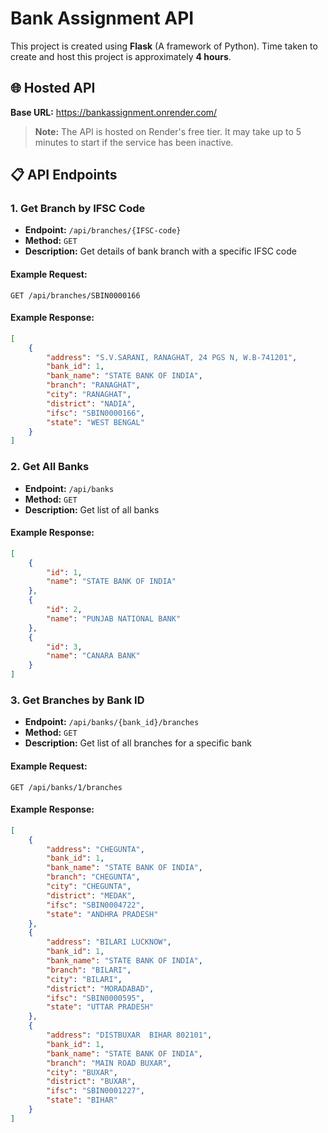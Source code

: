 # Bank Assignment API

This project is created using **Flask** (A framework of Python). Time taken to create and host this project is approximately **4 hours**.

## 🌐 Hosted API
**Base URL:** https://bankassignment.onrender.com/

> **Note:** The API is hosted on Render's free tier. It may take up to 5 minutes to start if the service has been inactive.

## 📋 API Endpoints

### 1. Get Branch by IFSC Code

- **Endpoint:** `/api/branches/{IFSC-code}`
- **Method:** `GET`
- **Description:** Get details of bank branch with a specific IFSC code

#### Example Request:
```
GET /api/branches/SBIN0000166
```

#### Example Response:
```json
[
    {
        "address": "S.V.SARANI, RANAGHAT, 24 PGS N, W.B-741201",
        "bank_id": 1,
        "bank_name": "STATE BANK OF INDIA",
        "branch": "RANAGHAT",
        "city": "RANAGHAT",
        "district": "NADIA",
        "ifsc": "SBIN0000166",
        "state": "WEST BENGAL"
    }
]
```

### 2. Get All Banks

- **Endpoint:** `/api/banks`
- **Method:** `GET`
- **Description:** Get list of all banks

#### Example Response:
```json
[
    {
        "id": 1,
        "name": "STATE BANK OF INDIA"
    },
    {
        "id": 2,
        "name": "PUNJAB NATIONAL BANK"
    },
    {
        "id": 3,
        "name": "CANARA BANK"
    }
]
```

### 3. Get Branches by Bank ID

- **Endpoint:** `/api/banks/{bank_id}/branches`
- **Method:** `GET`
- **Description:** Get list of all branches for a specific bank

#### Example Request:
```
GET /api/banks/1/branches
```

#### Example Response:
```json
[
    {
        "address": "CHEGUNTA",
        "bank_id": 1,
        "bank_name": "STATE BANK OF INDIA",
        "branch": "CHEGUNTA",
        "city": "CHEGUNTA",
        "district": "MEDAK",
        "ifsc": "SBIN0004722",
        "state": "ANDHRA PRADESH"
    },
    {
        "address": "BILARI LUCKNOW",
        "bank_id": 1,
        "bank_name": "STATE BANK OF INDIA",
        "branch": "BILARI",
        "city": "BILARI",
        "district": "MORADABAD",
        "ifsc": "SBIN0000595",
        "state": "UTTAR PRADESH"
    },
    {
        "address": "DISTBUXAR  BIHAR 802101",
        "bank_id": 1,
        "bank_name": "STATE BANK OF INDIA",
        "branch": "MAIN ROAD BUXAR",
        "city": "BUXAR",
        "district": "BUXAR",
        "ifsc": "SBIN0001227",
        "state": "BIHAR"
    }
]
```